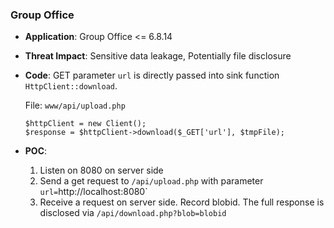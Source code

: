 ### Group Office 

- **Application**: Group Office <= 6.8.14

- **Threat Impact**: Sensitive data leakage, Potentially file disclosure

- **Code**: GET parameter `url` is directly passed into sink function `HttpClient::download`.

  File: `www/api/upload.php`

  ```
  $httpClient = new Client();
  $response = $httpClient->download($_GET['url'], $tmpFile);
  ```

- **POC**:
  1. Listen on 8080 on server side
  1. Send a get request to `/api/upload.php` with parameter `url=`http://localhost:8080`
  1. Receive a request on server side. Record blobid. The full response is disclosed via `/api/download.php?blob=blobid`
